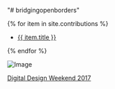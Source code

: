 "# bridgingopenborders"


{% for item in site.contributions %}
<ul><li><a href="{{ site.baseurl }}{{ item.url }}">{{ item.title }}</a></li></ul>
{% endfor %}

![Image](contributions/Images/BOB_CoverImage.jpg)


[Digital Design Weekend 2017](https://www.vam.ac.uk/event/dA7KWKAN/digital-design-weekend-2017)
